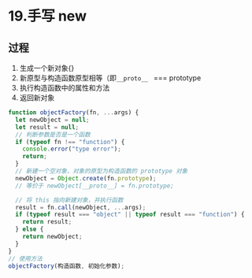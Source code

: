 # 19.手写 new

## 过程

1. 生成一个新对象{}
2. 新原型与构造函数原型相等（即`__proto__ ` === prototype
3. 执行构造函数中的属性和方法
4. 返回新对象

```js
function objectFactory(fn, ...args) {
  let newObject = null;
  let result = null;
  // 判断参数是否是一个函数
  if (typeof fn !== "function") {
    console.error("type error");
    return;
  }
  // 新建一个空对象，对象的原型为构造函数的 prototype 对象
  newObject = Object.create(fn.prototype);
  // 等价于 newObject[__proto__] = fn.prototype;

  // 将 this 指向新建对象，并执行函数
  result = fn.call(newObject, ...args);
  if (typeof result === "object" || typeof result === "function") {
    return result;
  } else {
    return newObject;
  }
}
// 使用方法
objectFactory(构造函数, 初始化参数);
```
